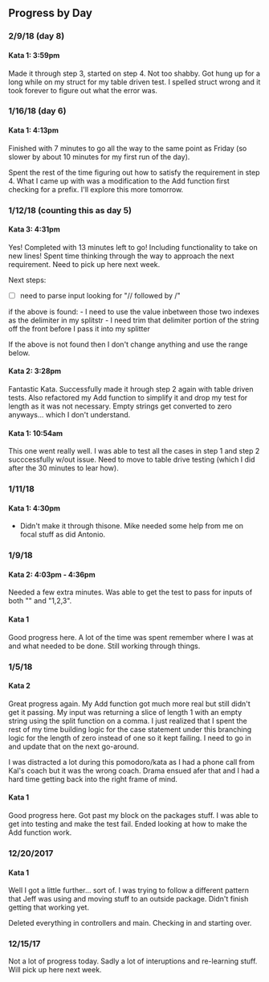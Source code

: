 ## Progress by Day

### 2/9/18 (day 8)

#### Kata 1: 3:59pm

Made it through step 3, started on step 4.  Not too shabby.
Got hung up for a long while on my struct for my table driven test.  I spelled struct wrong and it took forever to figure out what the error was.

### 1/16/18 (day 6)

#### Kata 1: 4:13pm

Finished with 7 minutes to go all the way to the same point as Friday (so slower by about 10 minutes for my first run of the day).

Spent the rest of the time figuring out how to satisfy the requirement in step 4.  What I came up with was a modification to the Add function first checking for a prefix.  I'll explore this more tomorrow.



### 1/12/18 (counting this as day 5)

#### Kata 3: 4:31pm

Yes!  Completed with 13 minutes left to go! Including functionality to take on new lines!
Spent time thinking through the way to approach the next requirement.  Need to pick up here next week.

Next steps:

- [ ] need to parse input looking for "// followed by /"

if the above is found:
	- I need to use the value inbetween those two indexes as the delimiter in my splitstr
	- I need trim that delimiter portion of the string off the front before I pass it into my splitter

If the above is not found then I don't change anything and use the range below.

#### Kata 2: 3:28pm

Fantastic Kata.  Successfully made it hrough step 2 again with table driven tests.  Also refactored my Add function to simplify it and drop my test for length as it was not necessary.  Empty strings get converted to zero anyways... which I don't understand.

#### Kata 1: 10:54am

This one went really well.  I was able to test all the cases in step 1 and step 2 succcessfully w/out issue. Need to move to table drive testing (which I did after the 30 minutes to lear how).

### 1/11/18

#### Kata 1: 4:30pm

- Didn't make it through thisone.  Mike needed some help from me on focal stuff as did Antonio.

### 1/9/18

#### Kata 2: 4:03pm - 4:36pm

Needed a few extra minutes.  Was able to get the test to pass for inputs of both "" and "1,2,3".

#### Kata 1

Good progress here.  A lot of the time was spent remember where I was at and what needed to be done.  Still working through things.

### 1/5/18


#### Kata 2

Great progress again.  My Add function got much more real but still didn't get it passing.  My input was returning a slice of length 1 with an empty string using the split function on a comma.  I just realized that I spent the rest of my time building logic for the case statement under this branching logic for the length of zero instead of one so it kept failing.  I need to go in and update that on the next go-around.

I was distracted a lot during this pomodoro/kata as I had a phone call from Kal's coach but it was the wrong coach. Drama ensued afer that and I had a hard time getting back into the right frame of mind.

#### Kata 1

Good progress here.  Got past my block on the packages stuff.  I was able to get into testing and make the test fail.  Ended looking at how to make the Add function work.

### 12/20/2017

#### Kata 1
Well I got a little further... sort of.  I was trying to follow a different pattern that Jeff was using and moving stuff to an outside package.  Didn't finish getting that working yet.

Deleted everything in controllers and main.
Checking in and starting over.


### 12/15/17

Not a lot of progress today.  Sadly a lot of interuptions and re-learning stuff.  Will pick up here next week.